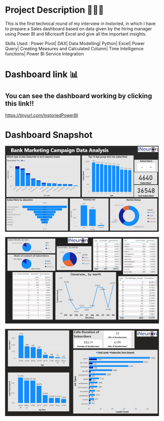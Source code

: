 # Project Description 💁🏻‍♂️
This is the first technical round of my interview in Instoried, in which I have to prepare a Sales dashboard based on data given by the
hiring manager using Power BI and Microsoft Excel and give all the important insights.

Skills Used : Power Pivot| DAX| Data Modelling| Python| Excel| Power Query| Creating Measures and Calculated Column| 
              Time Intelligence functions| Power BI Service Integration


# Dashboard link 📊

## You can see the dashboard working by clicking this link!!
https://tinyurl.com/InstoriedPowerBI


# Dashboard Snapshot

![alt text](https://github.com/tanuj2207/Power-BI-Reports-and-Dashboard/blob/main/BANK%20MARKETING%20CAMPAIGN%20ANALYSIS/dashboard_jpg/01.jpg)

![alt text](https://github.com/tanuj2207/Power-BI-Reports-and-Dashboard/blob/main/BANK%20MARKETING%20CAMPAIGN%20ANALYSIS/dashboard_jpg/02.jpg)

![alt text](https://github.com/tanuj2207/Power-BI-Reports-and-Dashboard/blob/main/BANK%20MARKETING%20CAMPAIGN%20ANALYSIS/dashboard_jpg/03.jpg)
